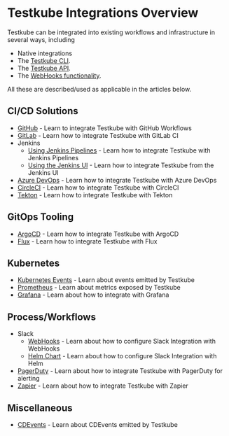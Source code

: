 # Testkube Integrations Overview

Testkube can be integrated into existing workflows and infrastructure in several ways, including 
- Native integrations
- The [Testkube CLI](/articles/install/cli).
- The [Testkube API](/openapi/overview).
- The [WebHooks functionality](/articles/webhooks).

All these are described/used as applicable in the articles below.

## CI/CD Solutions

- [GitHub](articles/github-actions) - Learn to integrate Testkube with GitHub Workflows
- [GitLab](/articles/gitlab) - Learn how to integrate Testkube with GitLab CI
- Jenkins
  - [Using Jenkins Pipelines](/articles/jenkins) - Learn how to integrate Testkube with Jenkins Pipelines
  - [Using the Jenkins UI](/articles/jenkins-ui) - Learn how to integrate Testkube from the Jenkins UI
- [Azure DevOps](/articles/azure) - Learn how to integrate Testkube with Azure DevOps
- [CircleCI](/articles/circleci) - Learn how to integrate Testkube with CircleCI
- [Tekton](/articles/tekton) - Learn how to integrate Testkube with Tekton

## GitOps Tooling

- [ArgoCD](/articles/argocd-integration) - Learn how to integrate Testkube with ArgoCD
- [Flux](/articles/flux-integration) - Learn how to integrate Testkube with Flux

## Kubernetes

- [Kubernetes Events](/articles/k8s-events) - Learn about events emitted by Testkube
- [Prometheus](/articles/metrics) - Learn about metrics exposed by Testkube
- [Grafana](/articles/grafana) - Learn about how to integrate with Grafana

## Process/Workflows

- Slack
  - [WebHooks](/articles/slack-integration-webhooks) - Learn about how to configure Slack Integration with WebHooks
  - [Helm Chart](/articles/slack-integration) - Learn about how to configure Slack Integration with Helm
- [PagerDuty](https://testkube.io/learn/critical-test-based-alerting-with-pagerduty-and-testkube) - Learn about how to integrate Testkube with PagerDuty for alerting
- [Zapier](https://testkube.io/learn/integrating-testkube-and-zapier-for-instant-email-alerts) - Learn about how to integrate Testkube with Zapier

## Miscellaneous
 
- [CDEvents](/articles/cd-events) - Learn about CDEvents emitted by Testkube





